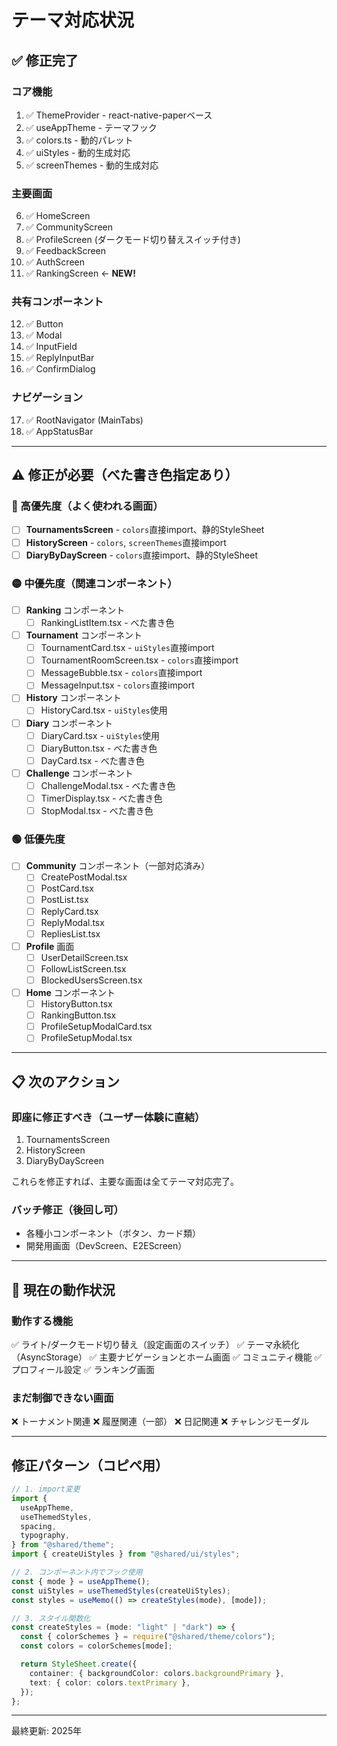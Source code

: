 # テーマ対応状況

## ✅ 修正完了

### コア機能

1. ✅ ThemeProvider - react-native-paperベース
2. ✅ useAppTheme - テーマフック
3. ✅ colors.ts - 動的パレット
4. ✅ uiStyles - 動的生成対応
5. ✅ screenThemes - 動的生成対応

### 主要画面

6. ✅ HomeScreen
7. ✅ CommunityScreen
8. ✅ ProfileScreen (ダークモード切り替えスイッチ付き)
9. ✅ FeedbackScreen
10. ✅ AuthScreen
11. ✅ RankingScreen ← **NEW!**

### 共有コンポーネント

12. ✅ Button
13. ✅ Modal
14. ✅ InputField
15. ✅ ReplyInputBar
16. ✅ ConfirmDialog

### ナビゲーション

17. ✅ RootNavigator (MainTabs)
18. ✅ AppStatusBar

---

## ⚠️ 修正が必要（べた書き色指定あり）

### 🔴 高優先度（よく使われる画面）

- [ ] **TournamentsScreen** - `colors`直接import、静的StyleSheet
- [ ] **HistoryScreen** - `colors`, `screenThemes`直接import
- [ ] **DiaryByDayScreen** - `colors`直接import、静的StyleSheet

### 🟡 中優先度（関連コンポーネント）

- [ ] **Ranking** コンポーネント
  - [ ] RankingListItem.tsx - べた書き色
- [ ] **Tournament** コンポーネント
  - [ ] TournamentCard.tsx - `uiStyles`直接import
  - [ ] TournamentRoomScreen.tsx - `colors`直接import
  - [ ] MessageBubble.tsx - `colors`直接import
  - [ ] MessageInput.tsx - `colors`直接import

- [ ] **History** コンポーネント
  - [ ] HistoryCard.tsx - `uiStyles`使用

- [ ] **Diary** コンポーネント
  - [ ] DiaryCard.tsx - `uiStyles`使用
  - [ ] DiaryButton.tsx - べた書き色
  - [ ] DayCard.tsx - べた書き色

- [ ] **Challenge** コンポーネント
  - [ ] ChallengeModal.tsx - べた書き色
  - [ ] TimerDisplay.tsx - べた書き色
  - [ ] StopModal.tsx - べた書き色

### 🟢 低優先度

- [ ] **Community** コンポーネント（一部対応済み）
  - [ ] CreatePostModal.tsx
  - [ ] PostCard.tsx
  - [ ] PostList.tsx
  - [ ] ReplyCard.tsx
  - [ ] ReplyModal.tsx
  - [ ] RepliesList.tsx

- [ ] **Profile** 画面
  - [ ] UserDetailScreen.tsx
  - [ ] FollowListScreen.tsx
  - [ ] BlockedUsersScreen.tsx

- [ ] **Home** コンポーネント
  - [ ] HistoryButton.tsx
  - [ ] RankingButton.tsx
  - [ ] ProfileSetupModalCard.tsx
  - [ ] ProfileSetupModal.tsx

---

## 📋 次のアクション

### 即座に修正すべき（ユーザー体験に直結）

1. TournamentsScreen
2. HistoryScreen
3. DiaryByDayScreen

これらを修正すれば、主要な画面は全てテーマ対応完了。

### バッチ修正（後回し可）

- 各種小コンポーネント（ボタン、カード類）
- 開発用画面（DevScreen、E2EScreen）

---

## 🎨 現在の動作状況

### 動作する機能

✅ ライト/ダークモード切り替え（設定画面のスイッチ）
✅ テーマ永続化（AsyncStorage）
✅ 主要ナビゲーションとホーム画面
✅ コミュニティ機能
✅ プロフィール設定
✅ ランキング画面

### まだ制御できない画面

❌ トーナメント関連
❌ 履歴関連（一部）
❌ 日記関連
❌ チャレンジモーダル

---

## 修正パターン（コピペ用）

```typescript
// 1. import変更
import {
  useAppTheme,
  useThemedStyles,
  spacing,
  typography,
} from "@shared/theme";
import { createUiStyles } from "@shared/ui/styles";

// 2. コンポーネント内でフック使用
const { mode } = useAppTheme();
const uiStyles = useThemedStyles(createUiStyles);
const styles = useMemo(() => createStyles(mode), [mode]);

// 3. スタイル関数化
const createStyles = (mode: "light" | "dark") => {
  const { colorSchemes } = require("@shared/theme/colors");
  const colors = colorSchemes[mode];

  return StyleSheet.create({
    container: { backgroundColor: colors.backgroundPrimary },
    text: { color: colors.textPrimary },
  });
};
```

---

最終更新: 2025年

